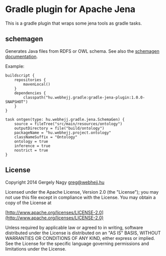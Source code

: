 # Gradle plugin for Apache Jena

This is a gradle plugin that wraps some jena tools as gradle tasks.

## schemagen

Generates Java files from RDFS or OWL schema. See also the
[schemagen documentation](https://jena.apache.org/documentation/tools/schemagen.html).

Example:

    buildscript {
        repositories {
            mavenLocal()
        }
        dependencies {
            classpath("hu.webhejj.gradle:gradle-jena-plugin:1.0.0-SNAPSHOT")
        }
    }

    task ontgen(type: hu.webhejj.gradle.jena.SchemaGen) {
        source = fileTree("src/main/resources/ontology")
        outputDirectory = file("build/ontology")
        packageName = "hu.webhejj.project.ontology"
        classNameSuffix = "Ontology"
        ontology = true
        inference = true
        nostrict = true
    }
    
    
## License    
    
Copyright 2014 Gergely Nagy <greg@webhejj.hu>

Licensed under the Apache License, Version 2.0 (the "License");
you may not use this file except in compliance with the License.
You may obtain a copy of the License at

[http://www.apache.org/licenses/LICENSE-2.0](http://www.apache.org/licenses/LICENSE-2.0)

Unless required by applicable law or agreed to in writing, software
distributed under the License is distributed on an "AS IS" BASIS,
WITHOUT WARRANTIES OR CONDITIONS OF ANY KIND, either express or implied.
See the License for the specific language governing permissions and
limitations under the License.